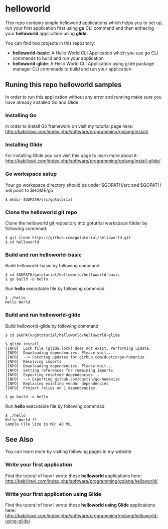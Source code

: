 # helloworld

This repo contains simple helloworld applications which helps you to set up, run your first application first using **go** CLI command and then enhacing your **helloworld** application using **glide**.

You can find two projects in this repository:

- **helloworld-basic**: A Hello World CLI Application which you use *go* CLI commands to build and run your application
- **helloworld-glide**: A Hello World CLI Application using glide package manager CLI commnads to build and run your application


## Runing this repo helloworld samples
In order to run this application without any error and running make sure you have already installed Go and Glide

### Installing Go
In order to install Go framework on visit my tutorial page here:
http://kabiliravi.com/index.php/software/programming/golang/install/

### Installing Glide
For installing Glide you can visit this page to learn more about it:
http://kabiliravi.com/index.php/software/programming/golang/install-glide/

### Go workspace setup
Your go workspace directory should be under $GOPATH/src and $GOPATH will point to $HOME/go
```
$ mkdir $GOPATH/src/gotutorial
```
### Clone the helloworld git repo
Clone the helloworld git repository into gotutrial workspace folder by following commnad:
```
$ git clone https://github.com/gotutorial/helloworld.git
$ cd helloworld
```
### Build and run helloworld-basic
Build helloworld-basic by following command
```
$ cd $GOPATH/gototurial/helloworld/helloworld-basic
$ go build -o hello
```
Run **hello** executable file by following commnad
```
$ ./hello
Hello World
```
### Build and run helloworld-glide
Build helloworld-glide by following command
```
$ cd $GOPATH/gototurial/helloworld/helloworld-glide

$ glide install
[INFO]	Lock file (glide.lock) does not exist. Performing update.
[INFO]	Downloading dependencies. Please wait...
[INFO]	--> Fetching updates for github.com/dustin/go-humanize
[INFO]	Resolving imports
[INFO]	Downloading dependencies. Please wait...
[INFO]	Setting references for remaining imports
[INFO]	Exporting resolved dependencies...
[INFO]	--> Exporting github.com/dustin/go-humanize
[INFO]	Replacing existing vendor dependencies
[INFO]	Project relies on 1 dependencies.

$ go build -o hello
```
Run **hello** executable file by following commnad
```
$ ./hello
Hello World !!
Sample File Size in MB: 48 MB.
```

## See Also

You can learn more by visiting following pages in my website

### Write your first application
Find the tutoral of how I wrote these **helloworld** applications here:
http://kabiliravi.com/index.php/software/programming/golang/helloworld/

### Write your first application using Glide
Find the tutoral of how I wrote these **helloworld using Glide** applications here:
http://kabiliravi.com/index.php/software/programming/golang/helloworld-using-glide/
